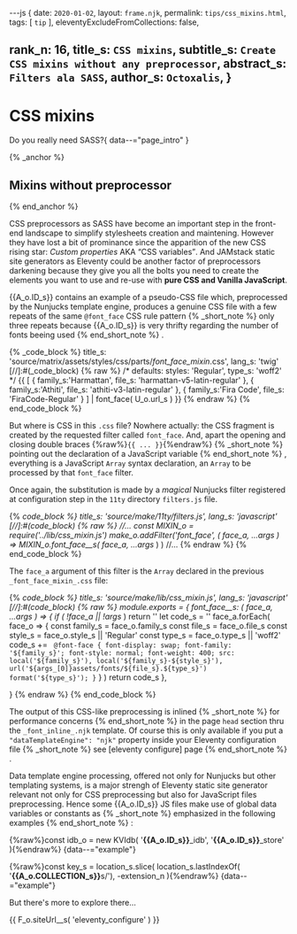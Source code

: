 ---js
{
  date:      `2020-01-02`,
  layout:    `frame.njk`,
  permalink: `tips/css_mixins.html`,
  tags:      [ `tip` ],
  eleventyExcludeFromCollections: false,

  rank_n:     16,
  title_s:    `CSS mixins`,
  subtitle_s: `Create CSS mixins without any preprocessor`,
  abstract_s: `Filters ala SASS`,
  author_s:   `Octoxalis`,
}
---
[comment]: # (======== Post ========)
# CSS mixins

Do you really need SASS?{ data--="page_intro" }

{% _anchor %}
## Mixins without preprocessor
{% end_anchor %}


CSS preprocessors as SASS have become an important step in the front-end landscape to simplify stylesheets creation and maintening.
However they have lost a bit of prominance since the apparition of the new CSS rising star: _Custom properties_ AKA <q>CSS variables</q>.
And JAMstack static site generators as Eleventy could be another factor of preprocessors darkening because they give you all the bolts you need to create the elements you want to use and re-use with **pure CSS and Vanilla JavaScript**.

{{A_o.ID_s}} contains an example of a pseudo-CSS file which, preprocessed by the Nunjucks template engine, produces a genuine CSS file with a few repeats of the same `@font_face` CSS rule pattern
{% _short_note %}
only three repeats because {{A_o.ID_s}} is very thrifty regarding the number of fonts beeing used
{% end_short_note %}
.


{% _code_block %}
    title_s: 'source/matrix/assets/styles/css/parts/_font_face_mixin_.css',
    lang_s: 'twig'
[//]:#(_code_block)
{% raw %}
/* defaults: styles: 'Regular', type_s: 'woff2' */
{{
  [
    { family_s:'Harmattan', file_s: 'harmattan-v5-latin-regular' },
    { family_s:'Athiti',    file_s: 'athiti-v3-latin-regular' },
    { family_s:'Fira Code', file_s: 'FiraCode-Regular' }
  ] | font_face( U_o.url_s )
}}
{% endraw %}
{% end_code_block %}


But where is CSS in this `.css` file? Nowhere actually: the CSS fragment is created by the requested filter called `font_face`. And, apart the opening and closing double braces {%raw%}`{{ ... }}`{%endraw%}
{% _short_note %}
pointing out the declaration of a JavaScript variable
{% end_short_note %}
, everything is a JavaScript `Array` syntax declaration, an `Array` to be processed by that `font_face` filter.


Once again, the substitution is made by a _magical_ Nunjucks filter registered at configuration step in the `11ty` directory `filters.js` file.


{% _code_block %}
    title_s: 'source/make/11ty/filters.js',
    lang_s: 'javascript'
[//]:#(_code_block)
{% raw %}
//...
  const MIXIN_o = require('../lib/css_mixin.js')
  make_o.addFilter('font_face', ( face_a, ...args_ ) => MIXIN_o.font_face__s( face_a, ...args_ ) )
//...
{% endraw %}
{% end_code_block %}


The `face_a` argument of this filter is the `Array` declared in the previous `_font_face_mixin_.css` file:


{% _code_block %}
    title_s: 'source/make/lib/css_mixin.js',
    lang_s: 'javascript'
[//]:#(_code_block)
{% raw %}
module.exports =
{
  font_face__s: ( face_a, ...args_ ) =>
  {
    if ( !face_a || !args_ ) return ''
    let code_s = ''
    face_a.forEach( face_o =>
      {
        const family_s = face_o.family_s
        const file_s   = face_o.file_s
        const style_s  = face_o.style_s || 'Regular'
        const type_s   = face_o.type_s || 'woff2'
        code_s += `
@font-face
{
  font-display: swap;
  font-family: '${family_s}';
  font-style: normal;
  font-weight: 400;
  src:
    local('${family_s}'),
    local('${family_s}-${style_s}'),
    url('${args_[0]}assets/fonts/${file_s}.${type_s}')
    format('${type_s}');
}`
      }
    )
    return code_s
  },
  
}
{% endraw %}
{% end_code_block %}


The output of this CSS-like preprocessing is inlined
{% _short_note %}
for performance concerns
{% end_short_note %}
in the page `head` section thru the `_font_inline_.njk` template.
Of course this is only available if you put a `"dataTemplateEngine": "njk"` property inside your Eleventy configuration file
{% _short_note %}
see [eleventy configure] page
{% end_short_note %}
.


Data template engine processing, offered not only for Nunjucks but other templating systems, is a major strengh of Eleventy static site generator relevant not only for CSS preprocessing but also for JavaScript files preprocessing. Hence some {{A_o.ID_s}} JS files make use of global data variables or constants as
{% _short_note %}
emphasized in the following examples
{% end_short_note %}
:


{%raw%}const idb_o = new KVIdb( '**{{A_o.ID_s}}**_idb', '**{{A_o.ID_s}}**_store' ){%endraw%}
{data--="example"}

{%raw%}const key_s = location_s.slice( location_s.lastIndexOf( '<b>{{A_o.COLLECTION_s}}</b>s/'), -extension_n ){%endraw%}
{data--="example"}


But there's more to explore there...

[comment]: # (======== Links ========)

{{ F_o.siteUrl__s( 'eleventy_configure' ) }}